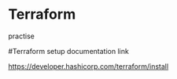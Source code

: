 # Terraform
practise


#Terraform setup documentation link

https://developer.hashicorp.com/terraform/install
